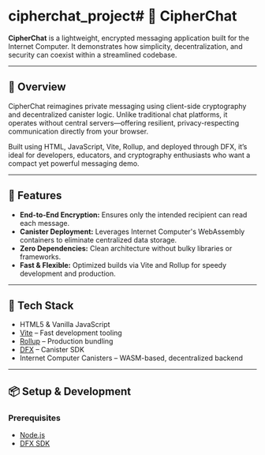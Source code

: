 # cipherchat_project# 🔐 CipherChat

**CipherChat** is a lightweight, encrypted messaging application built for the Internet Computer. It demonstrates how simplicity, decentralization, and security can coexist within a streamlined codebase.

---

## 🌟 Overview

CipherChat reimagines private messaging using client-side cryptography and decentralized canister logic. Unlike traditional chat platforms, it operates without central servers—offering resilient, privacy-respecting communication directly from your browser.

Built using HTML, JavaScript, Vite, Rollup, and deployed through DFX, it’s ideal for developers, educators, and cryptography enthusiasts who want a compact yet powerful messaging demo.

---

## 🚀 Features

- **End-to-End Encryption:** Ensures only the intended recipient can read each message.
- **Canister Deployment:** Leverages Internet Computer's WebAssembly containers to eliminate centralized data storage.
- **Zero Dependencies:** Clean architecture without bulky libraries or frameworks.
- **Fast & Flexible:** Optimized builds via Vite and Rollup for speedy development and production.

---

## 🔧 Tech Stack

- HTML5 & Vanilla JavaScript  
- [Vite](https://vitejs.dev/) – Fast development tooling  
- [Rollup](https://rollupjs.org/) – Production bundling  
- [DFX](https://internetcomputer.org/docs/current/developer-docs/sdk/dfx/) – Canister SDK  
- Internet Computer Canisters – WASM-based, decentralized backend  

---

## 📦 Setup & Development

### Prerequisites
- [Node.js](https://nodejs.org/)
- [DFX SDK](https://internetcomputer.org/docs/current/developer-docs/sdk/dfx/)
